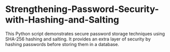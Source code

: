 # Strengthening-Password-Security-with-Hashing-and-Salting
This Python script demonstrates secure password storage techniques using SHA-256 hashing and salting. It provides an extra layer of security by hashing passwords before storing them in a database. 
